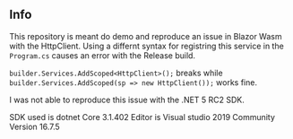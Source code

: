 ## Info

This repository is meant do demo and reproduce an issue in Blazor Wasm with the HttpClient. Using a differnt syntax for registring this service in the `Program.cs` causes an error with the Release build.

`builder.Services.AddScoped<HttpClient>();` breaks while </br> `builder.Services.AddScoped(sp => new HttpClient());` works fine.

I was not able to reproduce this issue with the .NET 5 RC2 SDK.

SDK used is dotnet Core 3.1.402
Editor is Visual studio 2019 Community Version 16.7.5
